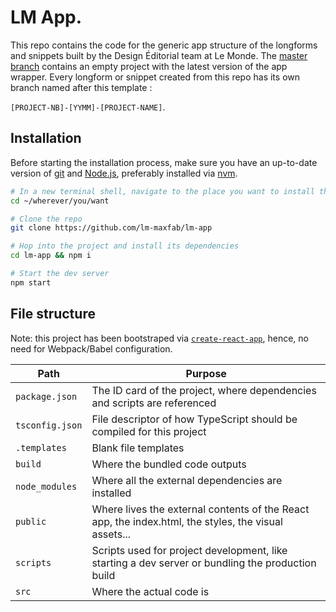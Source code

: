 # LM App.

This repo contains the code for the generic app structure of the longforms and snippets built by the Design Éditorial team at Le Monde. The [master branch](https://github.com/lm-maxfab/lm-app/tree/master/src "master branch") contains an empty project with the latest version of the app wrapper. Every longform or snippet created from this repo has its own branch named after this template :

`[PROJECT-NB]-[YYMM]-[PROJECT-NAME]`.

## Installation

Before starting the installation process, make sure you have an up-to-date version of [git](https://git-scm.com/book/en/v2/Getting-Started-Installing-Git "git") and [Node.js](https://nodejs.org/en/ "Node.js"), preferably installed via [nvm](https://github.com/nvm-sh/nvm "nvm").

```bash
# In a new terminal shell, navigate to the place you want to install the code: 
cd ~/wherever/you/want

# Clone the repo
git clone https://github.com/lm-maxfab/lm-app

# Hop into the project and install its dependencies
cd lm-app && npm i

# Start the dev server
npm start
```

## File structure

Note: this project has been bootstraped via [`create-react-app`](https://github.com/facebook/create-react-app), hence, no need for Webpack/Babel configuration.

|Path|Purpose|
|--|--|
|`package.json`|The ID card of the project, where dependencies and scripts are referenced|
|`tsconfig.json`|File descriptor of how TypeScript should be compiled for this project|
|`.templates`|Blank file templates|
|`build`|Where the bundled code outputs|
|`node_modules`|Where all the external dependencies are installed|
|`public`|Where lives the external contents of the React app, the index.html, the styles, the visual assets...|
|`scripts`|Scripts used for project development, like starting a dev server or bundling the production build|
|`src`|Where the actual code is|

